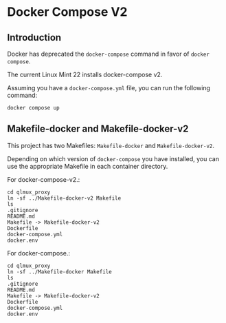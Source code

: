 # Docker Compose V2

## Introduction

Docker has deprecated the `docker-compose` command in favor of `docker compose`. 

The current Linux Mint 22 installs docker-compose v2.

Assuming you have a `docker-compose.yml` file, you can run the following command:

```
docker compose up
```

## Makefile-docker and Makefile-docker-v2

This project has two Makefiles: `Makefile-docker` and `Makefile-docker-v2`.

Depending on which version of `docker-compose` you have installed, you can use the appropriate Makefile
in each container directory.


For docker-compose-v2.:
```
cd qlmux_proxy
ln -sf ../Makefile-docker-v2 Makefile
ls
.gitignore
README.md
Makefile -> Makefile-docker-v2
Dockerfile
docker-compose.yml
docker.env
```

For docker-compose.:
```
cd qlmux_proxy
ln -sf ../Makefile-docker Makefile
ls
.gitignore
README.md
Makefile -> Makefile-docker-v2
Dockerfile
docker-compose.yml
docker.env
```


